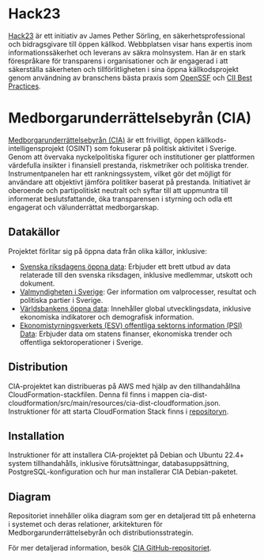 # Hack23

[Hack23](https://hack23.com/) är ett initiativ av James Pether Sörling, en säkerhetsprofessional och bidragsgivare till öppen källkod. Webbplatsen visar hans expertis inom informationssäkerhet och leverans av säkra molnsystem. Han är en stark förespråkare för transparens i organisationer och är engagerad i att säkerställa säkerheten och tillförlitligheten i sina öppna källkodsprojekt genom användning av branschens bästa praxis som [OpenSSF](https://openssf.org/) och [CII Best Practices](https://bestpractices.coreinfrastructure.org/).

# Medborgarunderrättelsebyrån (CIA)

[Medborgarunderrättelsebyrån (CIA)](https://github.com/Hack23/cia) är ett frivilligt, öppen källkods-intelligensprojekt (OSINT) som fokuserar på politisk aktivitet i Sverige. Genom att övervaka nyckelpolitiska figurer och institutioner ger plattformen värdefulla insikter i finansiell prestanda, riskmetriker och politiska trender. Instrumentpanelen har ett rankningssystem, vilket gör det möjligt för användare att objektivt jämföra politiker baserat på prestanda. Initiativet är oberoende och partipolitiskt neutralt och syftar till att uppmuntra till informerat beslutsfattande, öka transparensen i styrning och odla ett engagerat och välunderrättat medborgarskap.

## Datakällor

Projektet förlitar sig på öppna data från olika källor, inklusive:

- [Svenska riksdagens öppna data](https://data.riksdagen.se/): Erbjuder ett brett utbud av data relaterade till den svenska riksdagen, inklusive medlemmar, utskott och dokument.
- [Valmyndigheten i Sverige](https://www.val.se/): Ger information om valprocesser, resultat och politiska partier i Sverige.
- [Världsbankens öppna data](https://data.worldbank.org/): Innehåller global utvecklingsdata, inklusive ekonomiska indikatorer och demografisk information.
- [Ekonomistyrningsverkets (ESV) offentliga sektorns information (PSI) Data](https://www.esv.se/): Erbjuder data om statens finanser, ekonomiska trender och offentliga sektoroperationer i Sverige.

## Distribution

CIA-projektet kan distribueras på AWS med hjälp av den tillhandahållna CloudFormation-stackfilen. Denna fil finns i mappen cia-dist-cloudformation/src/main/resources/cia-dist-cloudformation.json. Instruktioner för att starta CloudFormation Stack finns i [repositoryn](https://github.com/Hack23/cia).

## Installation

Instruktioner för att installera CIA-projektet på Debian och Ubuntu 22.4+ system tillhandahålls, inklusive förutsättningar, databasuppsättning, PostgreSQL-konfiguration och hur man installerar CIA Debian-paketet.

## Diagram

Repositoriet innehåller olika diagram som ger en detaljerad titt på enheterna i systemet och deras relationer, arkitekturen för Medborgarunderrättelsebyrån och distributionsstrategin.

För mer detaljerad information, besök [CIA GitHub-repositoriet](https://github.com/Hack23/cia).
